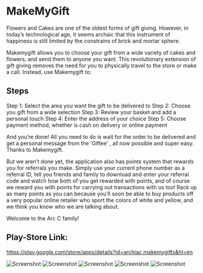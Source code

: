 # MakeMyGift
Flowers and Cakes are one of the oldest forms of gift giving. However, in today’s technological age, it seems archaic that this instrument of happiness is still limited by the constrains of brick and mortar sphere. 

Makemygift allows you to choose your gift from a wide variety of cakes and flowers, and send them to anyone you want. This revolutionary extension of gift giving removes the need for you to physically travel to the store or make a call. Instead, use Makemygift to:

## Steps
Step 1: Select the area you want the gift to be delivered to 
Step 2: Choose you gift from a wide selection 
Step 3: Review your basket and add a personal touch
Step 4: Enter the address of your choice
Step 5: Choose payment method, whether is cash on delivery or online payment 

And you’re done! All you need to do is wait for the order to be delivered and get a personal message from the ‘Giftee’ , all now possible and super easy. Thanks to Makemygift.

But we aren’t done yet, the application also has points system that rewards you for referrals you make. Simply use your current phone number as a referral ID, tell you friends and family to download and enter your referral code and watch how both of you get rewarded with points, and of course we reward you with points for carrying out transactions with us too! Rack up as many points as you can because you’ll soon be able to buy products off a very popular online retailer who sport the colors of white and yellow, and we think you know who we are talking about.

Welcome to the Arc C family!

## Play-Store Link:
https://play.google.com/store/apps/details?id=archiac.makemygifts&hl=en

![Screenshot](https://github.com/diipkumar/MakeMyGift/blob/master/1.webp)
![Screenshot](https://github.com/diipkumar/MakeMyGift/blob/master/2.webp)
![Screenshot](https://github.com/diipkumar/MakeMyGift/blob/master/3.webp)
![Screenshot](https://github.com/diipkumar/MakeMyGift/blob/master/4.webp)
![Screenshot](https://github.com/diipkumar/MakeMyGift/blob/master/5.webp)
